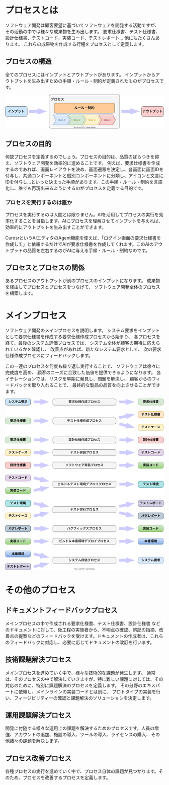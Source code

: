 # プロセスとは

ソフトウェア開発は顧客要望に基づいてソフトウェアを開発する活動ですが、
その活動の中では様々な成果物を生み出します。
要求仕様書、テスト仕様書、設計仕様書、テストコード、実装コード、テストレポート... 
他にもたくさんあります。
これらの成果物を作成する行程をプロセスとして定義します。

## プロセスの構造

全てのプロセスにはインプットとアウトプットがあります。
インプットからアウトプットを生み出すための手順・ルール・制約が定義されたものがプロセスです。

![](../draw.io/process.drawio.svg)

## プロセスの目的

何故プロセスを定義するのでしょう。プロセスの目的は、品質のばらつきを抑え、ソフトウェア開発を効率的に進めることです。
例えば、要求仕様書を作成するのであれば、画面レイアウトを決め、画面遷移を決定し、各画面に画面IDを付与し、共通コンポーネントと個別コンポーネントに分類し、アイコンと文言にIDを付与し...といった決まった手順があります。この手順・ルール・制約を言語化し、誰でも再現出来るようにするのがプロセスを定義する目的です。

### プロセスを実行するのは誰か

プロセスを実行するのは人間とは限りません。AIを活用してプロセスの実行を効率化することを目指します。AIにプロセスを理解させてインプットを与えれば、効率的にアウトプットを生み出すことができます。

CurosrというAIエディタのAgent機能を使えば、「ログイン画面の要求仕様書を作成して」と依頼するだけでAIが要求仕様書を作成してくれます。このAIのアウトプットの品質を左右するのがAIに与える手順・ルール・制約なのです。

## プロセスとプロセスの関係

あるプロセスのアウトプットが別のプロセスのインプットになります。
成果物を経由してプロセスとプロセスをつなげて、
ソフトウェア開発全体のプロセスを構築します。

# メインプロセス

ソフトウェア開発のメインプロセスを説明します。
システム要求をインプットとして要求仕様書を作成する要求仕様作成プロセスから始まり、
各プロセスを経て、最後のシステム評価プロセスでは、
システム全体が顧客の期待に応えられているかを確認し、
改善点があれば、新たなシステム要求として、
次の要求仕様作成プロセスにフィードバックします。


この一連のプロセスを何度も繰り返し実行することで、
ソフトウェアは徐々に完成度を高め、
顧客のニーズに合致した価値を提供できるようになります。
各イテレーションでは、リスクを早期に発見し、問題を解決し、
顧客からのフィードバックを取り入れることで、
最終的な製品の品質を向上させることができます。

![](../draw.io/main-process.drawio.svg)


# その他のプロセス

## ドキュメントフィードバックプロセス

メインプロセスの中で作成される要求仕様書、テスト仕様書、設計仕様書
などのドキュメントに対して、後工程の実施者から、不明点の確認、誤記の指摘、改善点の提案などのフィードバックを受けます。ドキュメントの作成者は、これらのフィードバックに対応し、必要に応じてドキュメントの改訂を行います。

## 技術課題解決プロセス

メインプロセスを進めていく中で、様々な技術的な課題が発生します。
通常は、そのプロセスの中で解決していきますが、特に難しい課題に対しては、その対応のために、特別に課題解決のプロセスを定義します。
その分野のエキスパートに依頼し、メインラインの実装コードとは別に、
プロトタイプの実装を行い、フィージビリティーの確認と課題解決のソリューションを決定します。

## 運用課題解決プロセス

開発に付随する様々な運用上の課題を解決するためのプロセスです。人員の増強、アカウントの追加、施設の導入、ツールの導入、ライセンスの購入... その他諸々の課題を解決します。

## プロセス改善プロセス

各種プロセスの実行を進めていく中で、プロセス自体の課題が見つかります。そのため、プロセスを改善するプロセスを定義します。
